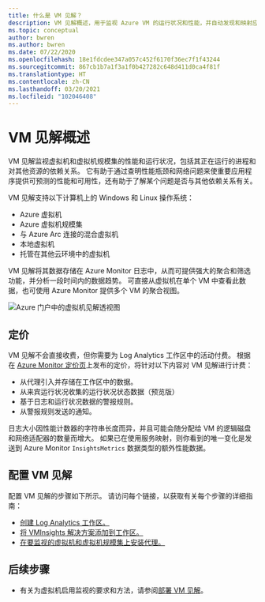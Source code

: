 ```yaml
---
title: 什么是 VM 见解？
description: VM 见解概述，用于监视 Azure VM 的运行状况和性能，并自动发现和映射应用程序组件及其依赖关系。
ms.topic: conceptual
author: bwren
ms.author: bwren
ms.date: 07/22/2020
ms.openlocfilehash: 18e1fdcdee347a057c452f6170f36ec7f1f43244
ms.sourcegitcommit: 867cb1b7a1f3a1f0b427282c648d411d0ca4f81f
ms.translationtype: HT
ms.contentlocale: zh-CN
ms.lasthandoff: 03/20/2021
ms.locfileid: "102046408"
---
```

# <a name="overview-of-vm-insights"></a>VM 见解概述

VM 见解监视虚拟机和虚拟机规模集的性能和运行状况，包括其正在运行的进程和对其他资源的依赖关系。 它有助于通过查明性能瓶颈和网络问题来使重要应用程序提供可预测的性能和可用性，还有助于了解某个问题是否与其他依赖关系有关。

VM 见解支持以下计算机上的 Windows 和 Linux 操作系统：

- Azure 虚拟机
- Azure 虚拟机规模集
- 与 Azure Arc 连接的混合虚拟机
- 本地虚拟机
- 托管在其他云环境中的虚拟机
  

VM 见解将其数据存储在 Azure Monitor 日志中，从而可提供强大的聚合和筛选功能，并分析一段时间内的数据趋势。 可直接从虚拟机在单个 VM 中查看此数据，也可使用 Azure Monitor 提供多个 VM 的聚合视图。

![Azure 门户中的虚拟机见解透视图](media/vminsights-overview/vminsights-azmon-directvm.png)


## <a name="pricing"></a>定价
VM 见解不会直接收费，但你需要为 Log Analytics 工作区中的活动付费。 根据在 [Azure Monitor 定价页](https://azure.microsoft.com/pricing/details/monitor/)上发布的定价，将针对以下内容对 VM 见解进行计费：

- 从代理引入并存储在工作区中的数据。
- 从来宾运行状况收集的运行状况状态数据（预览版）
- 基于日志和运行状况数据的警报规则。
- 从警报规则发送的通知。

日志大小因性能计数器的字符串长度而异，并且可能会随分配给 VM 的逻辑磁盘和网络适配器的数量而增大。 如果已在使用服务映射，则你看到的唯一变化是发送到 Azure Monitor `InsightsMetrics` 数据类型的额外性能数据。


## <a name="configuring-vm-insights"></a>配置 VM 见解
配置 VM 见解的步骤如下所示。 请访问每个链接，以获取有关每个步骤的详细指南：

- [创建 Log Analytics 工作区。](./vminsights-configure-workspace.md#create-log-analytics-workspace)
- [将 VMInsights 解决方案添加到工作区。](./vminsights-configure-workspace.md#add-vminsights-solution-to-workspace)
- [在要监视的虚拟机和虚拟机规模集上安装代理。](./vminsights-enable-overview.md)



## <a name="next-steps"></a>后续步骤

- 有关为虚拟机启用监视的要求和方法，请参阅[部署 VM 见解](./vminsights-enable-overview.md)。
